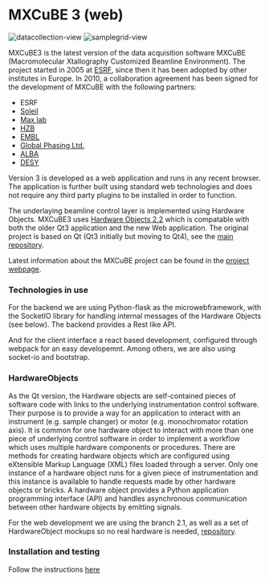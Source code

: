 # MXCuBE 3 (web)

![datacollection-view](https://user-images.githubusercontent.com/4331447/42496925-d983bf3e-8427-11e8-890e-898dda649101.png)
![samplegrid-view](https://user-images.githubusercontent.com/4331447/42496937-e8547b34-8427-11e8-9447-645e6d7f1dc5.png)


MXCuBE3 is the latest version of the data acquisition software MXCuBE (Macromolecular Xtallography Customized Beamline Environment). The project started in 2005 at [ESRF](http://www.esrf.eu), since then it has been adopted by other institutes in Europe. In 2010, a collaboration agreement has been signed for the development of MXCuBE with the following partners:

* ESRF
* [Soleil](http://www.synchrotron-soleil.fr/)
* [Max lab](https://www.maxlab.lu.se/)
* [HZB](http://www.helmholtz-berlin.de/)
* [EMBL](http://www.embl.org/)
* [Global Phasing Ltd.](http://www.globalphasing.com/)
* [ALBA](https://www.cells.es/en)
* [DESY](https://www.desy.de)

Version 3 is developed as a web application and runs in any recent browser. The application is further built using standard web technologies and does not require any third party plugins to be installed in order to function. 

The underlaying beamline control layer is implemented using Hardware Objects. MXCuBE3 uses [Hardware Objects 2.2](https://github.com/mxcube/HardwareRepository/tree/2.2) which is compatable with both the older Qt3 application and the new Web application. The original project is based on Qt (Qt3 initially but moving to Qt4), see the [main repository](https://github.com/mxcube/mxcube). 

Latest information about the MXCuBE project can be found in the
[project webpage](http://mxcube.github.io/mxcube/).

### Technologies in use

For the backend we are using Python-flask as the microwebframework, with the SocketIO library for handling internal messages of the Hardware Objects (see below). The backend provides a Rest like API.

And for the client interface a react based development, configured through webpack for an easy developemnt. Among others, we are also using socket-io and  bootstrap.

### HardwareObjects

As the Qt version, the Hardware objects are self-contained pieces of software code with links to the underlying instrumentation control software. Their purpose is to provide a way for an application to interact with an instrument (e.g. sample changer) or motor (e.g. monochromator rotation axis). It is common for one hardware object to interact with more than one piece of underlying control software in order to implement a workflow which uses multiple hardware components or procedures. There are methods for creating hardware objects which are configured using eXtensible Markup Language (XML) files loaded through a server. Only one instance of a hardware object runs for a given piece of instrumentation and this instance is available to handle requests made by other hardware objects or bricks. A hardware object provides a Python application programming interface (API) and handles asynchronous communication between other hardware objects by emitting signals.

For the web development we are using the branch 2.1, as well as a set of HardwareObject mockups so no real hardware is needed, [repository](https://github.com/mxcube/HardwareObjects).

### Installation and testing

Follow the instructions [here](https://github.com/mxcube/mxcube3/wiki)



